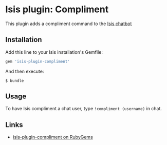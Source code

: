 # Isis plugin: Compliment

This plugin adds a compliment command to the [Isis chatbot](https://github.com/silentgrowl/isis)

## Installation

Add this line to your Isis installation's Gemfile:

```ruby
gem 'isis-plugin-compliment'
```

And then execute:

    $ bundle

## Usage

To have Isis compliment a chat user, type ```!compliment (username)``` in chat.

## Links

* [isis-plugin-compliment on RubyGems](https://rubygems.org/gems/isis-plugin-compliment)
